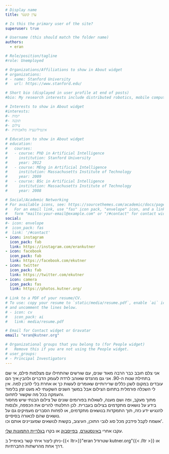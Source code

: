 ```yaml
---
# Display name
title: ערן קוטנר

# Is this the primary user of the site?
superuser: true

# Username (this should match the folder name)
authors:
  - eran

# Role/position/tagline
#role: Unemployed

# Organizations/Affiliations to show in About widget
# organizations:
# - name: Stanford University
#   url: https://www.stanford.edu/

# Short bio (displayed in user profile at end of posts)
#bio: My research interests include distributed robotics, mobile computing and programmable matter.

# Interests to show in About widget
#interests:
#- יזמות
#- תוכנה
#- צילום
#- אינטיליגנציה מלאכותית

# Education to show in About widget
# education:
#   courses:
#   - course: PhD in Artificial Intelligence
#     institution: Stanford University
#     year: 2012
#   - course: MEng in Artificial Intelligence
#     institution: Massachusetts Institute of Technology
#     year: 2009
#   - course: BSc in Artificial Intelligence
#     institution: Massachusetts Institute of Technology
#     year: 2008

# Social/Academic Networking
# For available icons, see: https://sourcethemes.com/academic/docs/page-builder/#icons
#   For an email link, use "fas" icon pack, "envelope" icon, and a link in the
#   form "mailto:your-email@example.com" or "/#contact" for contact widget.
social:
#- icon: envelope
#  icon_pack: fas
#  link: '/#contact'
- icon: instagram
  icon_pack: fab
  link: https://instagram.com/erankutner
- icon: facebook
  icon_pack: fab
  link: https://facebook.com/ekutner
- icon: twitter
  icon_pack: fab
  link: https://twitter.com/ekutner
- icon: camera
  icon_pack: fas
  link: https://photos.kutner.org/
  
# Link to a PDF of your resume/CV.
# To use: copy your resume to `static/media/resume.pdf`, enable `ai` icons in `params.toml`, 
# and uncomment the lines below.
# - icon: cv
#   icon_pack: ai
#   link: media/resume.pdf

# Email for Contact widget or Gravatar
email: "eran@kutner.org"

# Organizational groups that you belong to (for People widget)
#   Remove this if you are not using the People widget.
# user_groups:
# - Principal Investigators
---
```


אני צלם חובב כבר הרבה מאוד שנים, עם שורשים שהתחילו עם מצלמות פילם, אי שם בתחילת שנות ה-90.
אני גם מהנדס שאוהב לרדת לעומק הדברים ולהבין איך הם עובדים במקום לשנן כללים שרירותיים שאומרים לעשות כך או אחרת בלי להבין למה. 
אין לי השכלה פורמלית בתחום הצילום אבל במשך השנים השקעתי לא מעט זמן בלימוד והעמקה בכל מה שקשור לתחום.  
מתוך מעקב, ופה ושם מענה, לשאלות בפורומים שונים של צילום הבנתי שיש מחסור בידע על נושאים מתקדמים בצילום בעברית. 
לכן החלטתי להרים את הכפפה, ולנסות להנגיש ידע כזה, תוך התמקדות בנושאים מתקדמים, או לפחות הסברים מעמיקים גם על נושאים שהם לכאורה בסיסיים.  
אשמח לקבל פידבק מכל סוג לגבי התוכן, העיצוב, בקשות לנושאים שמעניינים אותם וכו'.

עקבו אחרי [באינסטגרם](https://instagram.com/erankutner), [בפייסבוק](https://facebook.com/ekutner) או בקרו [בגלריית התמונות שלי](https://photos.kutner.org).

ניתן ליצור איתי קשר באימייל ב-{{< ltr>}}"eran שטרודל kutner.org"{{< /ltr >}} או דרך אחת מהרשתות החברתיות.

